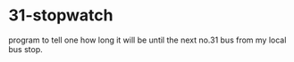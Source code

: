 # 31-stopwatch
program to tell one how long it will be until the next no.31 bus from my local bus stop.

